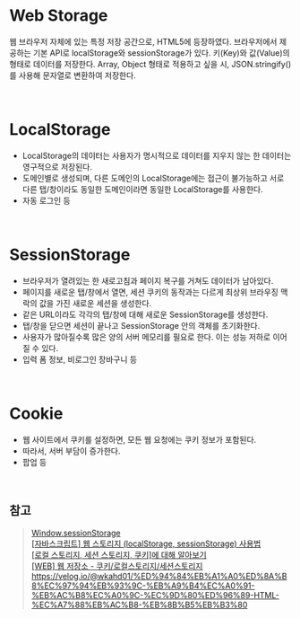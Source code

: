 # Web Storage

웹 브라우저 자체에 있는 특정 저장 공간으로, HTML5에 등장하였다. 브라우저에서 제공하는 기본 API로 localStorage와 sessionStorage가 있다. 키(Key)와 값(Value)의 형태로 데이터를 저장한다. Array, Object 형태로 적용하고 싶을 시, JSON.stringify()를 사용해 문자열로 변환하여 저장한다.

<br>

# LocalStorage

- LocalStorage의 데이터는 사용자가 명시적으로 데이터를 지우지 않는 한 데이터는 영구적으로 저장된다.
- 도메인별로 생성되며, 다른 도메인의 LocalStorage에는 접근이 불가능하고 서로 다른 탭/창이라도 동일한 도메인이라면 동일한 LocalStorage를 사용한다.
- 자동 로그인 등

<br>

# SessionStorage

- 브라우저가 열려있는 한 새로고침과 페이지 복구를 거쳐도 데이터가 남아있다.
- 페이지를 새로운 탭/창에서 열면, 세션 쿠키의 동작과는 다르게 최상위 브라우징 맥락의 값을 가진 새로운 세션을 생성한다.
- 같은 URL이라도 각각의 탭/창에 대해 새로운 SessionStorage를 생성한다.
- 탭/창을 닫으면 세션이 끝나고 SessionStorage 안의 객체를 초기화한다.
- 사용자가 많아질수록 많은 양의 서버 메모리를 필요로 한다. 이는 성능 저하로 이어질 수 있다.
- 입력 폼 정보, 비로그인 장바구니 등

<br>

# Cookie

- 웹 사이트에서 쿠키를 설정하면, 모든 웹 요청에는 쿠키 정보가 포함된다.
- 따라서, 서버 부담이 증가한다.
- 팝업 등

<br>

## 참고

> [Window.sessionStorage](https://developer.mozilla.org/ko/docs/Web/API/Window/sessionStorage)  
> [[자바스크립트] 웹 스토리지 (localStorage, sessionStorage) 사용법](https://www.daleseo.com/js-web-storage/)  
> [[로컬 스토리지, 세션 스토리지, 쿠키]에 대해 알아보기](https://whales.tistory.com/m/56)  
> [[WEB] 웹 저장소 - 쿠키/로컬스토리지/세션스토리지](https://kangdanne.tistory.com/197?category=884096)  
> https://velog.io/@wkahd01/%ED%94%84%EB%A1%A0%ED%8A%B8%EC%97%94%EB%93%9C-%EB%A9%B4%EC%A0%91-%EB%AC%B8%EC%A0%9C-%EC%9D%80%ED%96%89-HTML-%EC%A7%88%EB%AC%B8-%EB%8B%B5%EB%B3%80
